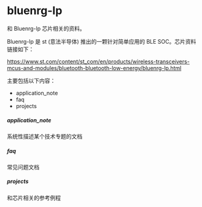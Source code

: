 # bluenrg-lp

和 Bluenrg-lp 芯片相关的资料。

Bluenrg-lp 是 st (意法半导体) 推出的一颗针对简单应用的 BLE SOC。芯片资料链接如下：

https://www.st.com/content/st_com/en/products/wireless-transceivers-mcus-and-modules/bluetooth-bluetooth-low-energy/bluenrg-lp.html

主要包括以下内容：

* application_note
* faq
* projects



##### application_note

系统性描述某个技术专题的文档



##### faq

常见问题文档



##### projects

和芯片相关的参考例程
